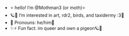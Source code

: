- ⭐️ hello! I’m @Mothman3 (or moth)⭐️
- 🪐🌙 I’m interested in art, rdr2, birds, and taxidermy :3💫
- 💫 Pronouns: he/him💫
- ✨⚡ Fun fact: im queer and own a pigeon🪐💫

<!---
Mothman3/Mothman3 is a ✨ special ✨ repository because its `README.md` (this file) appears on your GitHub profile.
You can click the Preview link to take a look at your changes.
--->
